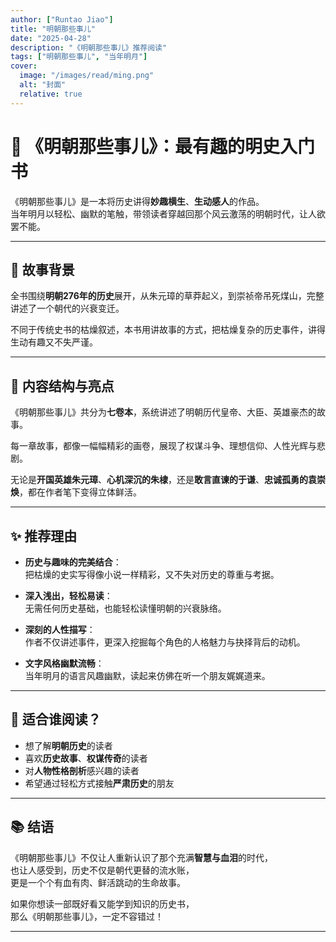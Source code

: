 ```yaml
---
author: ["Runtao Jiao"]
title: "明朝那些事儿"
date: "2025-04-28"
description: "《明朝那些事儿》推荐阅读"
tags: ["明朝那些事儿", "当年明月"]
cover:
  image: "/images/read/ming.png"
  alt: "封面"
  relative: true
---
```


# 📖 《明朝那些事儿》：最有趣的明史入门书

《明朝那些事儿》是一本将历史讲得**妙趣横生**、**生动感人**的作品。  
当年明月以轻松、幽默的笔触，带领读者穿越回那个风云激荡的明朝时代，让人欲罢不能。

---

## 🌳 故事背景

全书围绕**明朝276年的历史**展开，从朱元璋的草莽起义，到崇祯帝吊死煤山，完整讲述了一个朝代的兴衰变迁。

不同于传统史书的枯燥叙述，本书用讲故事的方式，把枯燥复杂的历史事件，讲得生动有趣又不失严谨。

---

## 🍃 内容结构与亮点

《明朝那些事儿》共分为**七卷本**，系统讲述了明朝历代皇帝、大臣、英雄豪杰的故事。

每一章故事，都像一幅幅精彩的画卷，展现了权谋斗争、理想信仰、人性光辉与悲剧。

无论是**开国英雄朱元璋**、**心机深沉的朱棣**，还是**敢言直谏的于谦**、**忠诚孤勇的袁崇焕**，都在作者笔下变得立体鲜活。

---

## ✨ 推荐理由

- **历史与趣味的完美结合**：  
  把枯燥的史实写得像小说一样精彩，又不失对历史的尊重与考据。

- **深入浅出，轻松易读**：  
  无需任何历史基础，也能轻松读懂明朝的兴衰脉络。

- **深刻的人性描写**：  
  作者不仅讲述事件，更深入挖掘每个角色的人格魅力与抉择背后的动机。

- **文字风格幽默流畅**：  
  当年明月的语言风趣幽默，读起来仿佛在听一个朋友娓娓道来。

---

## 🌟 适合谁阅读？

- 想了解**明朝历史**的读者
- 喜欢**历史故事**、**权谋传奇**的读者
- 对**人物性格剖析**感兴趣的读者
- 希望通过轻松方式接触**严肃历史**的朋友

---

## 📚 结语

《明朝那些事儿》不仅让人重新认识了那个充满**智慧与血泪**的时代，  
也让人感受到，历史不仅是朝代更替的流水账，  
更是一个个有血有肉、鲜活跳动的生命故事。

如果你想读一部既好看又能学到知识的历史书，  
那么《明朝那些事儿》，一定不容错过！

---
